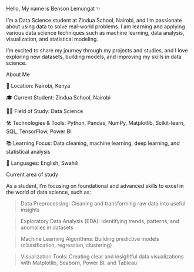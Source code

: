 Hello, My name is Benson Lemungat ✨

I’m a Data Science student at Zindua School, Nairobi, and I’m passionate about using data to solve real-world problems. I am learning and applying various data science techniques such as machine learning, data analysis, visualization, and statistical modeling.

I’m excited to share my journey through my projects and studies, and I love exploring new datasets, building models, and improving my skills in data science.

 About Me

📍 Location: Nairobi, Kenya

🎓 Current Student: Zindua School, Nairobi

🧑‍🏫 Field of Study: Data Science

🛠️ Technologies & Tools: Python, Pandas, NumPy, Matplotlib, Scikit-learn, SQL, TensorFlow, Power BI

📚 Learning Focus: Data cleaning, machine learning, deep learning, and statistical analysis

💬 Languages: English, Swahili

 Current area of study

As a student, I’m focusing on foundational and advanced skills to excel in the world of data science, such as:

> Data Preprocessing: Cleaning and transforming raw data into useful insights

> Exploratory Data Analysis (EDA): Identifying trends, patterns, and anomalies in datasets

> Machine Learning Algorithms: Building predictive models (classification, regression, clustering)

> Visualization Tools: Creating clear and insightful data visualizations with Matplotlib, Seaborn, Power BI, and Tableau
